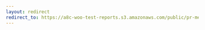 ```yaml
---
layout: redirect
redirect_to: https://a8c-woo-test-reports.s3.amazonaws.com/public/pr-merge/39008/api/index.html
---
```

